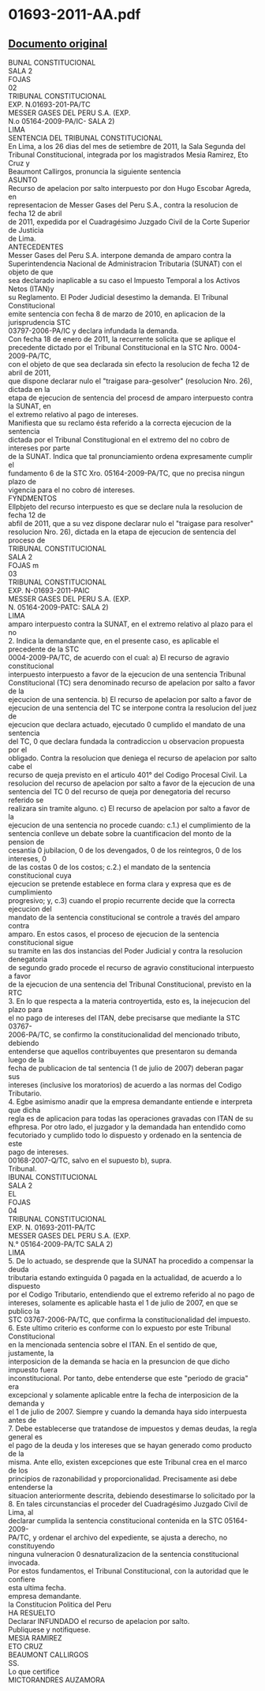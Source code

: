 
01693-2011-AA.pdf
=================
  
[Documento original](https://tc.gob.pe/jurisprudencia/2011/01693-2011-AA.pdf)  
---  
BUNAL CONSTITUCIONAL  
SALA 2  
FOJAS  
02  
TRIBUNAL CONSTITUCIONAL  
EXP. N.01693-201-PA/TC  
MESSER GASES DEL PERU S.A. (EXP.  
N.o 05164-2009-PA/IC- SALA 2)  
LIMA  
SENTENCIA DEL TRIBUNAL CONSTITUCIONAL  
En Lima, a los 26 dias del mes de setiembre de 2011, la Sala Segunda del  
Tribunal Constitucional, integrada por los magistrados Mesia Ramirez, Eto Cruz y  
Beaumont Callirgos, pronuncia la siguiente sentencia  
ASUNTO  
Recurso de apelacion por salto interpuesto por don Hugo Escobar Agreda, en  
representacion de Messer Gases del Peru S.A., contra la resolucion de fecha 12 de abril  
de 2011, expedida por el Cuadragésimo Juzgado Civil de la Corte Superior de Justicia  
de Lima.  
ANTECEDENTES  
Messer Gases del Peru S.A. interpone demanda de amparo contra la  
Superintendencia Nacional de Administracion Tributaria (SUNAT) con el objeto de que  
sea declarado inaplicable a su caso el Impuesto Temporal a los Activos Netos (ITAN)y  
su Reglamento. El Poder Judicial desestimo la demanda. El Tribunal Constitucional  
emite sentencia con fecha 8 de marzo de 2010, en aplicacion de la jurisprudencia STC  
03797-2006-PA/IC y declara infundada la demanda.  
Con fecha 18 de enero de 2011, la recurrente solicita que se aplique el  
precedente dictado por el Tribunal Constitucional en la STC Nro. 0004-2009-PA/TC,  
con el objeto de que sea declarada sin efecto la resolucion de fecha 12 de abril de 2011,  
que dispone declarar nulo el "traigase para-gesolver" (resolucion Nro. 26), dictada en la  
etapa de ejecucion de sentencia del procesd de amparo interpuesto contra la SUNAT, en  
el extremo relativo al pago de intereses.  
Manifiesta que su reclamo ésta referido a la correcta ejecucion de la sentencia  
dictada por el Tribunal Constitugional en el extremo del no cobro de intereses por parte  
de la SUNAT. Indica que tal pronunciamiento ordena expresamente cumplir el  
fundamento 6 de la STC Xro. 05164-2009-PA/TC, que no precisa ningun plazo de  
vigencia para el no cobro dé intereses.  
FYNDMENTOS  
Ellpbjeto del recurso interpuesto es que se declare nula la resolucion de fecha 12 de  
abfil de 2011, que a su vez dispone declarar nulo el "traigase para resolver"  
resolucion Nro. 26), dictada en la etapa de ejecucion de sentencia del proceso de  
TRIBUNAL CONSTITUCIONAL  
SALA 2  
FOJAS m  
03  
TRIBUNAL CONSTITUCIONAL  
EXP. N-01693-2011-PAIC  
MESSER GASES DEL PERU S.A. (EXP.  
N. 05164-2009-PATC: SALA 2)  
LIMA  
amparo interpuesto contra la SUNAT, en el extremo relativo al plazo para el no  
2. Indica la demandante que, en el presente caso, es aplicable el precedente de la STC  
0004-2009-PA/TC, de acuerdo con el cual: a) El recurso de agravio constitucional  
interpuesto interpuesto a favor de la ejecucion de una sentencia Tribunal  
Constitucional (TC) sera denominado recurso de apelacion por salto a favor de la  
ejecucion de una sentencia. b) El recurso de apelacion por salto a favor de  
ejecucion de una sentencia del TC se interpone contra la resolucion del juez de  
ejecucion que declara actuado, ejecutado 0 cumplido el mandato de una sentencia  
del TC, 0 que declara fundada la contradiccion u observacion propuesta por el  
obligado. Contra la resolucion que deniega el recurso de apelacion por salto cabe el  
recurso de queja previsto en el articulo 401° del Codigo Procesal Civil. La  
resolucion del recurso de apelacion por salto a favor de la ejecucion de una  
sentencia del TC 0 del recurso de queja por denegatoria del recurso referido se  
realizara sin tramite alguno. c) El recurso de apelacion por salto a favor de la  
ejecucion de una sentencia no procede cuando: c.1.) el cumplimiento de la  
sentencia conlleve un debate sobre la cuantificacion del monto de la pension de  
cesantia 0 jubilacion, 0 de los devengados, 0 de los reintegros, 0 de los intereses, 0  
de las costas 0 de los costos; c.2.) el mandato de la sentencia constitucional cuya  
ejecucion se pretende establece en forma clara y expresa que es de cumplimiento  
progresivo; y, c.3) cuando el propio recurrente decide que la correcta ejecucion del  
mandato de la sentencia constitucional se controle a través del amparo contra  
amparo. En estos casos, el proceso de ejecucion de la sentencia constitucional sigue  
su tramite en las dos instancias del Poder Judicial y contra la resolucion denegatoria  
de segundo grado procede el recurso de agravio constitucional interpuesto a favor  
de la ejecucion de una sentencia del Tribunal Constitucional, previsto en la RTC  
3. En lo que respecta a la materia controyertida, esto es, la inejecucion del plazo para  
el no pago de intereses del ITAN, debe precisarse que mediante la STC 03767-  
2006-PA/TC, se confirmo la constitucionalidad del mencionado tributo, debiendo  
entenderse que aquellos contribuyentes que presentaron su demanda luego de la  
fecha de publicacion de tal sentencia (1 de julio de 2007) deberan pagar sus  
intereses (inclusive los moratorios) de acuerdo a las normas del Codigo Tributario.  
4. Egbe asimismo anadir que la empresa demandante entiende e interpreta que dicha  
regla es de aplicacion para todas las operaciones gravadas con ITAN de su  
efhpresa. Por otro lado, el juzgador y la demandada han entendido como  
fecutoriado y cumplido todo lo dispuesto y ordenado en la sentencia de este  
pago de intereses.  
00168-2007-Q/TC, salvo en el supuesto b), supra.  
Tribunal.  
IBUNAL CONSTITUCIONAL  
SALA 2  
EL  
FOJAS  
04  
TRIBUNAL CONSTITUCIONAL  
EXP. N. 01693-2011-PA/TC  
MESSER GASES DEL PERU S.A. (EXP.  
N.° 05164-2009-PA/TC SALA 2)  
LIMA  
5. De lo actuado, se desprende que la SUNAT ha procedido a compensar la deuda  
tributaria estando extinguida 0 pagada en la actualidad, de acuerdo a lo dispuesto  
por el Codigo Tributario, entendiendo que el extremo referido al no pago de  
intereses, solamente es aplicable hasta el 1 de julio de 2007, en que se publico la  
STC 03767-2006-PA/TC, que confirma la constitucionalidad del impuesto.  
6. Este ultimo criterio es conforme con lo expuesto por este Tribunal Constitucional  
en la mencionada sentencia sobre el ITAN. En el sentido de que, justamente, la  
interposicion de la demanda se hacia en la presuncion de que dicho impuesto fuera  
inconstitucional. Por tanto, debe entenderse que este "periodo de gracia" era  
excepcional y solamente aplicable entre la fecha de interposicion de la demanda y  
el 1 de julio de 2007. Siempre y cuando la demanda haya sido interpuesta antes de  
7. Debe establecerse que tratandose de impuestos y demas deudas, la regla general es  
el pago de la deuda y los intereses que se hayan generado como producto de la  
misma. Ante ello, existen excepciones que este Tribunal crea en el marco de los  
principios de razonabilidad y proporcionalidad. Precisamente asi debe entenderse la  
situacion anteriormente descrita, debiendo desestimarse lo solicitado por la  
8. En tales circunstancias el proceder del Cuadragésimo Juzgado Civil de Lima, al  
declarar cumplida la sentencia constitucional contenida en la STC 05164-2009-  
PA/TC, y ordenar el archivo del expediente, se ajusta a derecho, no constituyendo  
ninguna vulneracion 0 desnaturalizacion de la sentencia constitucional invocada.  
Por estos fundamentos, el Tribunal Constitucional, con la autoridad que le confiere  
esta ultima fecha.  
empresa demandante.  
la Constitucion Politica del Peru  
HA RESUELTO  
Declarar INFUNDADO el recurso de apelacion por salto.  
Publiquese y notifiquese.  
MESIA RAMIREZ  
ETO CRUZ  
BEAUMONT CALLIRGOS  
SS.  
Lo que certifice  
MICTORANDRES AUZAMORA